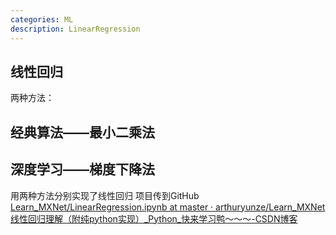 ```yaml
---
categories: ML
description: LinearRegression
---
```


线性回归
---

两种方法：

经典算法——最小二乘法
---

深度学习——梯度下降法
---

用两种方法分别实现了线性回归
项目传到GitHub
[Learn_MXNet/LinearRegression.ipynb at master · arthuryunze/Learn_MXNet](https://github.com/arthuryunze/Learn_MXNet/blob/master/ML%E5%9F%BA%E7%A1%80%E7%BB%83%E4%B9%A0/LinearRegression.ipynb)
[线性回归理解（附纯python实现）_Python_快来学习鸭～～～-CSDN博客](https://blog.csdn.net/sxf1061926959/article/details/66976356)

